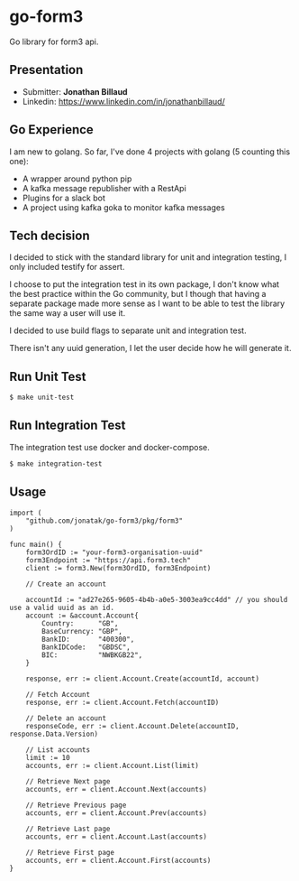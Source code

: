 # go-form3

Go library for form3 api.

## Presentation

- Submitter: __Jonathan Billaud__
- Linkedin: https://www.linkedin.com/in/jonathanbillaud/

## Go Experience

I am new to golang. So far, I've done 4 projects with golang (5 counting this one):
- A wrapper around python pip
- A kafka message republisher with a RestApi
- Plugins for a slack bot
- A project using kafka goka to monitor kafka messages

## Tech decision

I decided to stick with the standard library for unit and integration testing, I only included
testify for assert.

I choose to put the integration test in its own package, I don't know what the best practice within the Go community,
but I though that having a separate package made more sense as I want to be able to test the library the same way a user will use it.

I decided to use build flags to separate unit and integration test.

There isn't any uuid generation, I let the user decide how he will generate it.

## Run Unit Test

```bash
$ make unit-test
```

## Run Integration Test

The integration test use docker and docker-compose.
```bash
$ make integration-test
```

## Usage

```golang
import (
    "github.com/jonatak/go-form3/pkg/form3"
)

func main() {
    form3OrdID := "your-form3-organisation-uuid"
    form3Endpoint := "https://api.form3.tech"
    client := form3.New(form3OrdID, form3Endpoint)

    // Create an account

    accountId := "ad27e265-9605-4b4b-a0e5-3003ea9cc4dd" // you should use a valid uuid as an id.
    account := &account.Account{
		Country:      "GB",
		BaseCurrency: "GBP",
		BankID:       "400300",
		BankIDCode:   "GBDSC",
		BIC:          "NWBKGB22",
    }

    response, err := client.Account.Create(accountId, account)

    // Fetch Account
    response, err := client.Account.Fetch(accountID)

    // Delete an account
    responseCode, err := client.Account.Delete(accountID, response.Data.Version)

    // List accounts
    limit := 10
    accounts, err := client.Account.List(limit)

    // Retrieve Next page
    accounts, err = client.Account.Next(accounts)

    // Retrieve Previous page
    accounts, err = client.Account.Prev(accounts)

    // Retrieve Last page
    accounts, err = client.Account.Last(accounts)

    // Retrieve First page
    accounts, err = client.Account.First(accounts)
}
```
